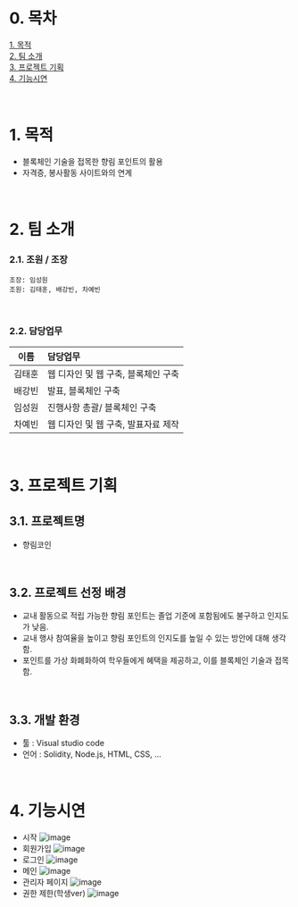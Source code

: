 # 0. 목차 
[1. 목적](#1-목적)  
[2. 팀 소개](#2-팀-소개)  
[3. 프로젝트 기획](#3-프로젝트-기획)   
[4. 기능시연](#4-기능시연)  

​
​
# 1. 목적  
* 블록체인 기술을 접목한 향림 포인트의 활용
* 자격증, 봉사활동 사이트와의 연계

​
​
# 2. 팀 소개
### 2.1. 조원 /  조장
```
조장: 임성원  
조원: 김태훈, 배강빈, 차예빈
```

​
​
### 2.2. 담당업무
|이름|담당업무|
|:----------:|:-------|
|김태훈     | 웹 디자인 및 웹 구축, 블록체인 구축|
|배강빈     | 발표, 블록체인 구축|
|임성원     | 진행사항 총괄/ 블록체인 구축|
|차예빈     | 웹 디자인 및 웹 구축, 발표자료 제작|

​
​
# 3. 프로젝트 기획
## 3.1. 프로젝트명  
* 향림코인

​
​
## 3.2. 프로젝트 선정 배경
* 교내 활동으로 적립 가능한 향림 포인트는 졸업 기준에 포함됨에도 불구하고 인지도가 낮음.
* 교내 행사 참여율을 높이고 향림 포인트의 인지도를 높일 수 있는 방안에 대해 생각함.
* 포인트를 가상 화폐화하여 학우들에게 혜택을 제공하고, 이를 블록체인 기술과 접목함.

​
​
## 3.3. 개발 환경
* 툴 : Visual studio code
* 언어 : Solidity, Node.js, HTML, CSS, ...

​
​ 
# 4. 기능시연
* 시작
![image](https://user-images.githubusercontent.com/82797757/121125309-52b66480-c861-11eb-9e55-e5bf3c8fb82e.png)
* 회원가입
![image](https://user-images.githubusercontent.com/82797757/121125392-75e11400-c861-11eb-8825-4f9163e315f2.png)
* 로그인
![image](https://user-images.githubusercontent.com/82797757/121125404-78dc0480-c861-11eb-934b-57fcc16b80a0.png)
* 메인
![image](https://user-images.githubusercontent.com/82797757/121125413-7bd6f500-c861-11eb-9d6d-91656a6fdecc.png)
* 관리자 페이지
![image](https://user-images.githubusercontent.com/82797757/121125431-82fe0300-c861-11eb-90de-3e7650c2e0fe.png)
* 권한 제한(학생ver)
![image](https://user-images.githubusercontent.com/82797757/121125449-8abda780-c861-11eb-8791-c2eb78c2e9dc.png)
